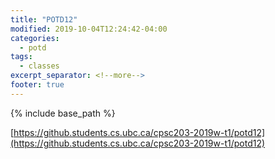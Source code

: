 ```yaml
---
title: "POTD12"
modified: 2019-10-04T12:24:42-04:00
categories:
  - potd
tags:
  - classes
excerpt_separator: <!--more-->
footer: true
---
```


{% include base_path %}

[https://github.students.cs.ubc.ca/cpsc203-2019w-t1/potd12](https://github.students.cs.ubc.ca/cpsc203-2019w-t1/potd12)

<!--more-->

